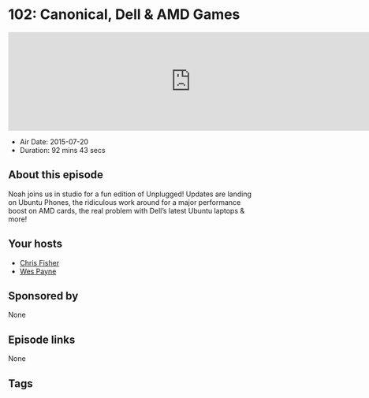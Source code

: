 # 102: Canonical, Dell & AMD Games

<iframe src="https://player.fireside.fm/v2/RUkczH-V+dpA6FWq5?theme=dark" width="740" height="200" frameborder="0" scrolling="no"></iframe>

* Air Date: 2015-07-20
* Duration: 92 mins 43 secs

## About this episode

Noah joins us in studio for a fun edition of Unplugged! Updates are landing on Ubuntu Phones, the ridiculous work around for a major performance boost on AMD cards, the real problem with Dell’s latest Ubuntu laptops & more!

## Your hosts
* [Chris Fisher](https://linuxunplugged.com/hosts/chrislas)
* [Wes Payne](https://linuxunplugged.com/hosts/wes)

## Sponsored by

None



## Episode links

None



## Tags

